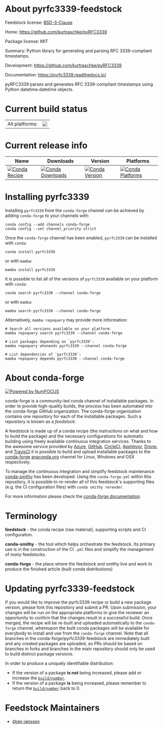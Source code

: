 About pyrfc3339-feedstock
=========================

Feedstock license: [BSD-3-Clause](https://github.com/conda-forge/pyrfc3339-feedstock/blob/main/LICENSE.txt)

Home: https://github.com/kurtraschke/pyRFC3339

Package license: MIT

Summary: Python library for generating and parsing RFC 3339-compliant timestamps.

Development: https://github.com/kurtraschke/pyRFC3339

Documentation: https://pyrfc3339.readthedocs.io/

pyRFC3339 parses and generates RFC 3339-compliant timestamps using
Python datetime.datetime objects.


Current build status
====================


<table><tr><td>All platforms:</td>
    <td>
      <a href="https://dev.azure.com/conda-forge/feedstock-builds/_build/latest?definitionId=8264&branchName=main">
        <img src="https://dev.azure.com/conda-forge/feedstock-builds/_apis/build/status/pyrfc3339-feedstock?branchName=main">
      </a>
    </td>
  </tr>
</table>

Current release info
====================

| Name | Downloads | Version | Platforms |
| --- | --- | --- | --- |
| [![Conda Recipe](https://img.shields.io/badge/recipe-pyrfc3339-green.svg)](https://anaconda.org/conda-forge/pyrfc3339) | [![Conda Downloads](https://img.shields.io/conda/dn/conda-forge/pyrfc3339.svg)](https://anaconda.org/conda-forge/pyrfc3339) | [![Conda Version](https://img.shields.io/conda/vn/conda-forge/pyrfc3339.svg)](https://anaconda.org/conda-forge/pyrfc3339) | [![Conda Platforms](https://img.shields.io/conda/pn/conda-forge/pyrfc3339.svg)](https://anaconda.org/conda-forge/pyrfc3339) |

Installing pyrfc3339
====================

Installing `pyrfc3339` from the `conda-forge` channel can be achieved by adding `conda-forge` to your channels with:

```
conda config --add channels conda-forge
conda config --set channel_priority strict
```

Once the `conda-forge` channel has been enabled, `pyrfc3339` can be installed with `conda`:

```
conda install pyrfc3339
```

or with `mamba`:

```
mamba install pyrfc3339
```

It is possible to list all of the versions of `pyrfc3339` available on your platform with `conda`:

```
conda search pyrfc3339 --channel conda-forge
```

or with `mamba`:

```
mamba search pyrfc3339 --channel conda-forge
```

Alternatively, `mamba repoquery` may provide more information:

```
# Search all versions available on your platform:
mamba repoquery search pyrfc3339 --channel conda-forge

# List packages depending on `pyrfc3339`:
mamba repoquery whoneeds pyrfc3339 --channel conda-forge

# List dependencies of `pyrfc3339`:
mamba repoquery depends pyrfc3339 --channel conda-forge
```


About conda-forge
=================

[![Powered by
NumFOCUS](https://img.shields.io/badge/powered%20by-NumFOCUS-orange.svg?style=flat&colorA=E1523D&colorB=007D8A)](https://numfocus.org)

conda-forge is a community-led conda channel of installable packages.
In order to provide high-quality builds, the process has been automated into the
conda-forge GitHub organization. The conda-forge organization contains one repository
for each of the installable packages. Such a repository is known as a *feedstock*.

A feedstock is made up of a conda recipe (the instructions on what and how to build
the package) and the necessary configurations for automatic building using freely
available continuous integration services. Thanks to the awesome service provided by
[Azure](https://azure.microsoft.com/en-us/services/devops/), [GitHub](https://github.com/),
[CircleCI](https://circleci.com/), [AppVeyor](https://www.appveyor.com/),
[Drone](https://cloud.drone.io/welcome), and [TravisCI](https://travis-ci.com/)
it is possible to build and upload installable packages to the
[conda-forge](https://anaconda.org/conda-forge) [anaconda.org](https://anaconda.org/)
channel for Linux, Windows and OSX respectively.

To manage the continuous integration and simplify feedstock maintenance
[conda-smithy](https://github.com/conda-forge/conda-smithy) has been developed.
Using the ``conda-forge.yml`` within this repository, it is possible to re-render all of
this feedstock's supporting files (e.g. the CI configuration files) with ``conda smithy rerender``.

For more information please check the [conda-forge documentation](https://conda-forge.org/docs/).

Terminology
===========

**feedstock** - the conda recipe (raw material), supporting scripts and CI configuration.

**conda-smithy** - the tool which helps orchestrate the feedstock.
                   Its primary use is in the construction of the CI ``.yml`` files
                   and simplify the management of *many* feedstocks.

**conda-forge** - the place where the feedstock and smithy live and work to
                  produce the finished article (built conda distributions)


Updating pyrfc3339-feedstock
============================

If you would like to improve the pyrfc3339 recipe or build a new
package version, please fork this repository and submit a PR. Upon submission,
your changes will be run on the appropriate platforms to give the reviewer an
opportunity to confirm that the changes result in a successful build. Once
merged, the recipe will be re-built and uploaded automatically to the
`conda-forge` channel, whereupon the built conda packages will be available for
everybody to install and use from the `conda-forge` channel.
Note that all branches in the conda-forge/pyrfc3339-feedstock are
immediately built and any created packages are uploaded, so PRs should be based
on branches in forks and branches in the main repository should only be used to
build distinct package versions.

In order to produce a uniquely identifiable distribution:
 * If the version of a package **is not** being increased, please add or increase
   the [``build/number``](https://docs.conda.io/projects/conda-build/en/latest/resources/define-metadata.html#build-number-and-string).
 * If the version of a package **is** being increased, please remember to return
   the [``build/number``](https://docs.conda.io/projects/conda-build/en/latest/resources/define-metadata.html#build-number-and-string)
   back to 0.

Feedstock Maintainers
=====================

* [@jan-janssen](https://github.com/jan-janssen/)

